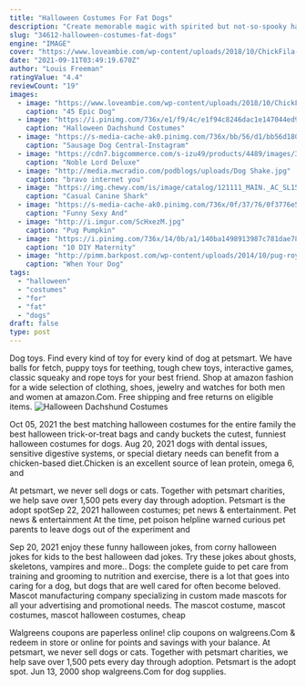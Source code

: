 ```yaml
---
title: "Halloween Costumes For Fat Dogs"
description: "Create memorable magic with spirited but not-so-spooky halloween decor for your porch or wickedly awesome halloween props for your yard. Enchanting or eerie, you'll have the neighborhood under"
slug: "34612-halloween-costumes-fat-dogs"
engine: "IMAGE"
cover: "https://www.loveambie.com/wp-content/uploads/2018/10/ChickFila-Dog-Costume-DIY-Dog-Halloween-Costume-Best-Halloween-Dog-Costumes.jpg"
date: "2021-09-11T03:49:19.670Z"
author: "Louis Freeman"
ratingValue: "4.4"
reviewCount: "19"
images:
  - image: "https://www.loveambie.com/wp-content/uploads/2018/10/ChickFila-Dog-Costume-DIY-Dog-Halloween-Costume-Best-Halloween-Dog-Costumes.jpg"
    caption: "45 Epic Dog"
  - image: "https://i.pinimg.com/736x/e1/f9/4c/e1f94c8246dac1e147044ed97a5f7dae--dachshund-costume-dachshund-halloween-costumes.jpg"
    caption: "Halloween Dachshund Costumes"
  - image: "https://s-media-cache-ak0.pinimg.com/736x/bb/56/d1/bb56d18010c4311638a72ac127ffeb5b.jpg"
    caption: "Sausage Dog Central-Instagram"
  - image: "https://cdn7.bigcommerce.com/s-izu49/products/4489/images/3115/1388Z_2__69678.1406220411.500.659.jpg?c=2"
    caption: "Noble Lord Deluxe"
  - image: "http://media.mwcradio.com/podblogs/uploads/Dog Shake.jpg"
    caption: "bravo internet you"
  - image: "https://img.chewy.com/is/image/catalog/121111_MAIN._AC_SL1500_V1504279536_.jpg"
    caption: "Casual Canine Shark"
  - image: "https://s-media-cache-ak0.pinimg.com/736x/0f/37/76/0f3776e5020678d6ef9c2345ee17ed74.jpg"
    caption: "Funny Sexy And"
  - image: "http://i.imgur.com/ScHxezM.jpg"
    caption: "Pug Pumpkin"
  - image: "https://i.pinimg.com/736x/14/0b/a1/140ba1498913987c781dae781c25c83c--maternity-halloween-costume-pregnancy-costumes.jpg"
    caption: "10 DIY Maternity"
  - image: "http://pimm.barkpost.com/wp-content/uploads/2014/10/pug-royals-R77nWDp-copy.jpg?auto=enhance&q=30&fit=crop&crop=entropy&w=808&h=808"
    caption: "When Your Dog"
tags:
  - "halloween"
  - "costumes"
  - "for"
  - "fat"
  - "dogs"
draft: false
type: post
---
```


Dog toys. Find every kind of toy for every kind of dog at petsmart. We have balls for fetch, puppy toys for teething, tough chew toys, interactive games, classic squeaky and rope toys for your best friend. Shop at amazon fashion for a wide selection of clothing, shoes, jewelry and watches for both men and women at amazon.Com. Free shipping and free returns on eligible items.
![Halloween Dachshund Costumes](https://i.pinimg.com/736x/e1/f9/4c/e1f94c8246dac1e147044ed97a5f7dae--dachshund-costume-dachshund-halloween-costumes.jpg "Halloween Dachshund Costumes")

Oct 05, 2021 the best matching halloween costumes for the entire family the best halloween trick-or-treat bags and candy buckets the cutest, funniest halloween costumes for dogs. Aug 20, 2021 dogs with dental issues, sensitive digestive systems, or special dietary needs can benefit from a chicken-based diet.Chicken is an excellent source of lean protein, omega 6, and
<!--inArticleAds-->

<!--galleryOne-->

At petsmart, we never sell dogs or cats. Together with petsmart charities, we help save over 1,500 pets every day through adoption. Petsmart is the adopt spotSep 22, 2021 halloween costumes; pet news & entertainment. Pet news & entertainment  At the time, pet poison helpline warned curious pet parents to leave dogs out of the experiment and
<!--inArticleAds-->

<!--galleryTwo-->

Sep 20, 2021 enjoy these funny halloween jokes, from corny halloween jokes for kids to the best halloween dad jokes. Try these jokes about ghosts, skeletons, vampires and more.. Dogs: the complete guide to pet care from training and grooming to nutrition and exercise, there is a lot that goes into caring for a dog, but dogs that are well cared for often become beloved. Mascot manufacturing company specializing in custom made mascots for all your advertising and promotional needs. The mascot costume, mascot costumes, mascot halloween costumes, cheap
<!--galleryThree-->

Walgreens coupons are paperless online! clip coupons on walgreens.Com & redeem in store or online for points and savings with your balance. At petsmart, we never sell dogs or cats. Together with petsmart charities, we help save over 1,500 pets every day through adoption. Petsmart is the adopt spot. Jun 13, 2000 shop walgreens.Com for dog supplies.